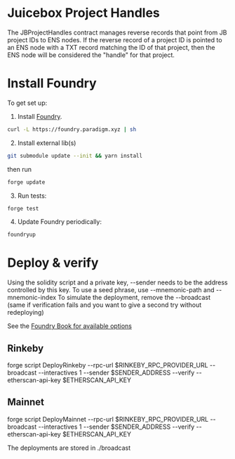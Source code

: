 # Juicebox Project Handles

The JBProjectHandles contract manages reverse records that point from JB project IDs to ENS nodes. If the reverse record of a project ID is pointed to an ENS node with a TXT record matching the ID of that project, then the ENS node will be considered the "handle" for that project.

# Install Foundry

To get set up:

1. Install [Foundry](https://github.com/gakonst/foundry).

```bash
curl -L https://foundry.paradigm.xyz | sh
```

2. Install external lib(s)

```bash
git submodule update --init && yarn install
```

then run

```bash
forge update
```

3. Run tests:

```bash
forge test
```

4. Update Foundry periodically:

```bash
foundryup
```

# Deploy & verify

Using the solidity script and a private key, --sender needs to be the address controlled by this key.
To use a seed phrase, use --mnemonic-path and --mnemonic-index
To simulate the deployment, remove the --broadcast (same if verification fails and you want to give a second try without redeploying)

See the [Foundry Book for available options](https://book.getfoundry.sh/reference/forge/forge-create.html)

## Rinkeby

forge script DeployRinkeby --rpc-url $RINKEBY_RPC_PROVIDER_URL --broadcast --interactives 1 --sender $SENDER_ADDRESS --verify --etherscan-api-key $ETHERSCAN_API_KEY

## Mainnet

forge script DeployMainnet --rpc-url $RINKEBY_RPC_PROVIDER_URL --broadcast --interactives 1 --sender $SENDER_ADDRESS --verify --etherscan-api-key $ETHERSCAN_API_KEY

The deployments are stored in ./broadcast
